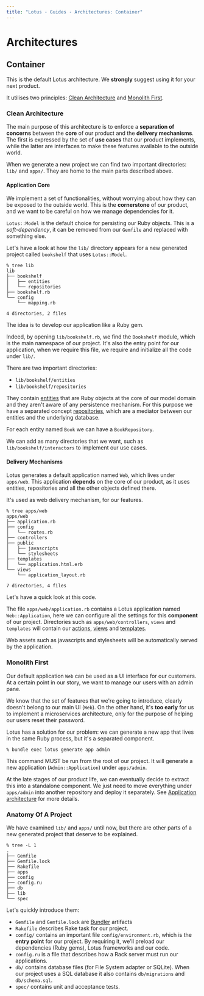 ```yaml
---
title: "Lotus - Guides - Architectures: Container"
---
```


# Architectures

## Container

This is the default Lotus architecture.
We **strongly** suggest using it for your next product.

It utilises two principles: [Clean Architecture](https://blog.8thlight.com/uncle-bob/2012/08/13/the-clean-architecture.html) and [Monolith First](http://martinfowler.com/bliki/MonolithFirst.html).

### Clean Architecture

The main purpose of this architecture is to enforce a **separation of concerns** between the **core** of our product and the **delivery mechanisms**.
The first is expressed by the set of **use cases** that our product implements, while the latter are interfaces to make these features available to the outside world.

When we generate a new project we can find two important directories: `lib/` and `apps/`.
They are home to the main parts described above.

#### Application Core

We implement a set of functionalities, without worrying about how they can be exposed to the outside world.
This is the **cornerstone** of our product, and we want to be careful on how we manage dependencies for it.

`Lotus::Model` is the default choice for persisting our Ruby objects.
This is a _soft-dependency_, it can be removed from our `Gemfile` and replaced with something else.

Let's have a look at how the `lib/` directory appears for a new generated project called `bookshelf` that uses `Lotus::Model`.

```shell
% tree lib
lib
├── bookshelf
│   ├── entities
│   └── repositories
├── bookshelf.rb
└── config
    └── mapping.rb

4 directories, 2 files
```

The idea is to develop our application like a Ruby gem.

Indeed, by opening `lib/bookshelf.rb`, we find the `Bookshelf` module, which is the main namespace of our project.
It's also the entry point for our application, when we require this file, we require and initialize all the code under `lib/`.

There are two important directories:

  * `lib/bookshelf/entities`
  * `lib/bookshelf/repositories`

They contain [entities](/guides/models/entities) that are Ruby objects at the core of our model domain and they aren't aware of any persistence mechanism.
For this purpose we have a separated concept [repositories](/guides/models/repositories), which are a mediator between our entities and the underlying database.

For each entity named `Book` we can have a `BookRepository`.

We can add as many directories that we want, such as `lib/bookshelf/interactors` to implement our use cases.

#### Delivery Mechanisms

Lotus generates a default application named `Web`, which lives under `apps/web`.
This application **depends** on the core of our product, as it uses entities, repositories and all the other objects defined there.

It's used as web delivery mechanism, for our features.

```shell
% tree apps/web
apps/web
├── application.rb
├── config
│   └── routes.rb
├── controllers
├── public
│   ├── javascripts
│   └── stylesheets
├── templates
│   └── application.html.erb
└── views
    └── application_layout.rb

7 directories, 4 files
```

Let's have a quick look at this code.

The file `apps/web/application.rb` contains a Lotus application named `Web::Application`, here we can configure all the settings for this **component** of our project.
Directories such as `apps/web/controllers`, `views` and `templates` will contain our [actions](/guides/actions/overview), [views](/guides/views/overview) and [templates](/guides/views/templates).

Web assets such as javascripts and stylesheets will be automatically served by the application.

### Monolith First

Our default application `Web` can be used as a UI interface for our customers.
At a certain point in our story, we want to manage our users with an admin pane.

We know that the set of features that we're going to introduce, clearly doesn't belong to our main UI (`Web`).
On the other hand, it's **too early** for us to implement a microservices architecture, only for the purpose of helping our users reset their password.

Lotus has a solution for our problem: we can generate a new app that lives in the same Ruby process, but it's a separated component.

```shell
% bundle exec lotus generate app admin
```

This command MUST be run from the root of our project. It will generate a new application (`Admin::Application`) under `apps/admin`.

At the late stages of our product life, we can eventually decide to extract this into a standalone component.
We just need to move everything under `apps/admin` into another repository and deploy it separately. See [Application architecture](/guides/architectures/application) for more details.

### Anatomy Of A Project

We have examined `lib/` and `apps/` until now, but there are other parts of a new generated project that deserve to be explained.

```shell
% tree -L 1
.
├── Gemfile
├── Gemfile.lock
├── Rakefile
├── apps
├── config
├── config.ru
├── db
├── lib
└── spec
```

Let's quickly introduce them:

  * `Gemfile` and `Gemfile.lock` are [Bundler](http://bundler.io) artifacts
  * `Rakefile` describes Rake task for our project.
  * `config/` contains an important file `config/environment.rb`, which is the **entry point** for our project.
    By requiring it, we'll preload our dependencies (Ruby gems), Lotus frameworks and our code.
  * `config.ru` is a file that describes how a Rack server must run our applications.
  * `db/` contains database files (for File System adapter or SQLite).
    When our project uses a SQL database it also contains `db/migrations` and `db/schema.sql`.
  * `spec/` contains unit and acceptance tests.
